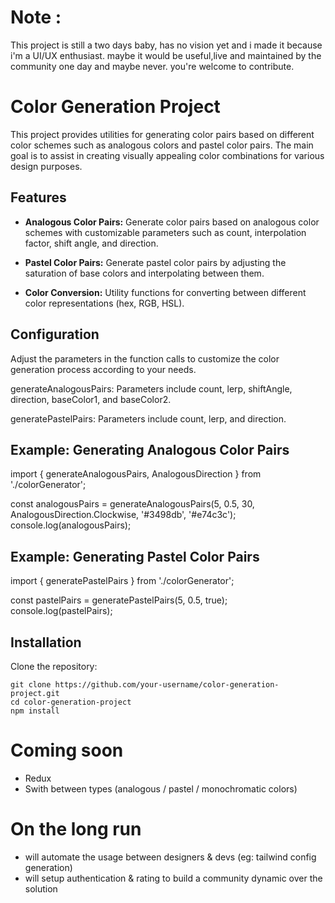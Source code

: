 # Note : 
This project is still a two days baby, has no vision yet and i made it because i'm a UI/UX enthusiast. maybe it would be useful,live and maintained by the community one day and maybe never.
you're welcome to contribute.

# Color Generation Project

This project provides utilities for generating color pairs based on different color schemes such as analogous colors and pastel color pairs. The main goal is to assist in creating visually appealing color combinations for various design purposes.

## Features

- **Analogous Color Pairs:** Generate color pairs based on analogous color schemes with customizable parameters such as count, interpolation factor, shift angle, and direction.

- **Pastel Color Pairs:** Generate pastel color pairs by adjusting the saturation of base colors and interpolating between them.

- **Color Conversion:** Utility functions for converting between different color representations (hex, RGB, HSL).


## Configuration
Adjust the parameters in the function calls to customize the color generation process according to your needs.

generateAnalogousPairs: Parameters include count, lerp, shiftAngle, direction, baseColor1, and baseColor2.

generatePastelPairs: Parameters include count, lerp, and direction.

## Example: Generating Analogous Color Pairs


import { generateAnalogousPairs, AnalogousDirection } from './colorGenerator';

const analogousPairs = generateAnalogousPairs(5, 0.5, 30, AnalogousDirection.Clockwise, '#3498db', '#e74c3c');
console.log(analogousPairs);

## Example: Generating Pastel Color Pairs


import { generatePastelPairs } from './colorGenerator';

const pastelPairs = generatePastelPairs(5, 0.5, true);
console.log(pastelPairs);


## Installation

Clone the repository:

```
git clone https://github.com/your-username/color-generation-project.git
cd color-generation-project
npm install
```
# Coming soon

- Redux
- Swith between types (analogous / pastel / monochromatic colors)


# On the long run
- will automate the usage between designers & devs (eg: tailwind config generation)
- will setup authentication & rating to build a community dynamic over the solution
